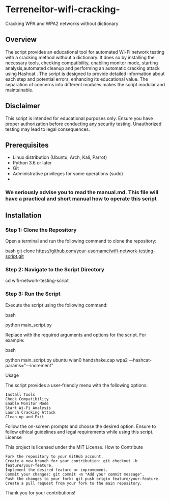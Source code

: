 # Terreneitor-wifi-cracking-
Cracking WPA and WPA2 networks without dictionary

## Overview
The script provides an educational tool for automated Wi-Fi network testing with a cracking method without a dictionary. It does so by installing the necessary tools, checking compatibility, enabling monitor mode, starting analysis,automated cleanup and performing an automatic cracking attack using Hashcat . The script is designed to provide detailed information about each step and potential errors, enhancing its educational value. The separation of concerns into different modules makes the script modular and maintainable.


## Disclaimer

This script is intended for educational purposes only. Ensure you have proper authorization before conducting any security testing. Unauthorized testing may lead to legal consequences.

## Prerequisites

- Linux distribution (Ubuntu, Arch, Kali, Parrot)
- Python 3.6 or later
- Git
- Administrative privileges for some operations (sudo)
- 
### We seriously advise you to read the manual.md. This file will have a practical and short manual how to operate this script

## Installation

### Step 1: Clone the Repository

Open a terminal and run the following command to clone the repository:

bash
git clone https://github.com/your-username/wifi-network-testing-script.git

### Step 2: Navigate to the Script Directory

cd wifi-network-testing-script

### Step 3: Run the Script
Execute the script using the following command:

bash

python main_script.py <options>

Replace <options> with the required arguments and options for the script. For example:

bash

python main_script.py ubuntu wlan0 handshake.cap wpa2 --hashcat-params="--increment"

Usage

The script provides a user-friendly menu with the following options:

    Install Tools
    Check Compatibility
    Enable Monitor Mode
    Start Wi-Fi Analysis
    Launch Cracking Attack
    Clean up and Exit

Follow the on-screen prompts and choose the desired option. Ensure to follow ethical guidelines and legal requirements while using this script.
License

This project is licensed under the MIT License.
How to Contribute

    Fork the repository to your GitHub account.
    Create a new branch for your contribution: git checkout -b feature/your-feature.
    Implement the desired feature or improvement.
    Commit your changes: git commit -m "Add your commit message".
    Push the changes to your fork: git push origin feature/your-feature.
    Create a pull request from your fork to the main repository.

Thank you for your contributions!


